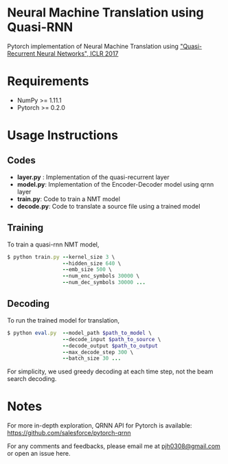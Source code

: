 # Neural Machine Translation using Quasi-RNN
Pytorch implementation of Neural Machine Translation using ["Quasi-Recurrent Neural Networks", ICLR 2017](https://arxiv.org/abs/1611.01576)

# Requirements
- NumPy >= 1.11.1
- Pytorch >= 0.2.0

# Usage Instructions
## **Codes**

- **layer.py** : Implementation of the quasi-recurrent layer
- **model.py**: Implementation of the Encoder-Decoder model using qrnn layer
- **train.py**: Code to train a NMT model
- **decode.py**: Code to translate a source file using a trained model

## **Training**
To train a quasi-rnn NMT model,
```ruby
$ python train.py --kernel_size 3 \
                  --hidden_size 640 \
                  --emb_size 500 \
                  --num_enc_symbols 30000 \
                  --num_dec_symbols 30000 ...
```

## **Decoding**
To run the trained model for translation,
```ruby
$ python eval.py  --model_path $path_to_model \
                  --decode_input $path_to_source \
                  --decode_output $path_to_output
                  --max_decode_step 300 \
                  --batch_size 30 ...                  
```
For simplicity, we used greedy decoding at each time step, not the beam search decoding.


# **Notes**

For more in-depth exploration, QRNN API for Pytorch is available: https://github.com/salesforce/pytorch-qrnn

For any comments and feedbacks, please email me at pjh0308@gmail.com or open an issue here.
